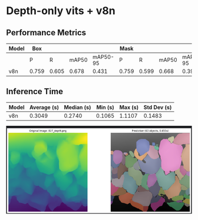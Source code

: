 # Depth-only vits + v8n

## Performance Metrics

| Model | Box |  |  |  | Mask |  |  |  |
|-------|-----|-----|-----|-----|-----|-----|-----|-----|
|       | P   | R   | mAP50 | mAP50-95 | P   | R   | mAP50 | mAP50-95 |
| v8n   | 0.759 | 0.605 | 0.678 | 0.431 | 0.759 | 0.599 | 0.668 | 0.396 |

## Inference Time

| Model | Average (s) | Median (s) | Min (s) | Max (s) | Std Dev (s) |
|-------|------------|-----------|---------|---------|-------------|
| v8n   | 0.3049     | 0.2740    | 0.1065  | 1.1107  | 0.1483      |

![alt text](image/image.png)

